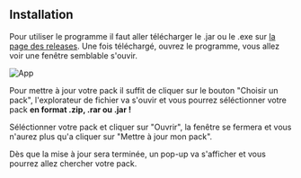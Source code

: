 ## Installation
Pour utiliser le programme il faut aller télécharger le .jar ou le .exe sur [la page des releases](https://github.com/M4TH1EU/Flan-s-Mod-Updater/releases).
Une fois téléchargé, ouvrez le programme, vous allez voir une fenêtre semblable s'ouvir.

![App](https://i.imgur.com/pqFvBVu.png)

Pour mettre à jour votre pack il suffit de cliquer sur le bouton "Choisir un pack", l'explorateur de fichier va s'ouvir et vous pourrez séléctionner votre pack **en format .zip, .rar ou .jar !**

Séléctionner votre pack et cliquer sur "Ouvrir", la fenêtre se fermera et vous n'aurez plus qu'a cliquer sur "Mettre à jour mon pack".

Dès que la mise à jour sera terminée, un pop-up va s'afficher et vous pourrez allez chercher votre pack.
